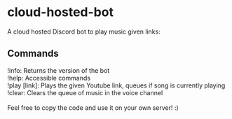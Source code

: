 # cloud-hosted-bot
A cloud hosted Discord bot to play music given links:

## Commands
!info: Returns the version of the bot\
!help: Accessible commands\
!play [link]: Plays the given Youtube link, queues if song is currently playing\
!clear: Clears the queue of music in the voice channel\
\
Feel free to copy the code and use it on your own server! :)
